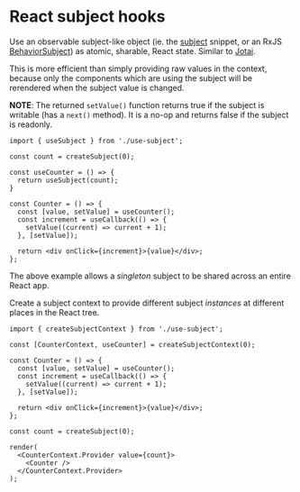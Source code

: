 # React subject hooks

Use an observable subject-like object (ie. the [subject](../subject) snippet, or an RxJS [BehaviorSubject](https://rxjs.dev/guide/subject#behaviorsubject)) as atomic, sharable, React state. Similar to [Jotai](https://www.npmjs.com/package/jotai).

This is more efficient than simply providing raw values in the context,
because only the components which are using the subject will be rerendered
when the subject value is changed.

**NOTE**: The returned `setValue()` function returns true if the subject is
writable (has a `next()` method). It is a no-op and returns false if the
subject is readonly.

```tsx
import { useSubject } from './use-subject';

const count = createSubject(0);

const useCounter = () => {
  return useSubject(count);
}

const Counter = () => {
  const [value, setValue] = useCounter();
  const increment = useCallback(() => {
    setValue((current) => current + 1);
  }, [setValue]);

  return <div onClick={increment}>{value}</div>;
};
```

The above example allows a _singleton_ subject to be shared across an entire React app.

Create a subject context to provide different subject _instances_ at different places in the React tree.

```tsx
import { createSubjectContext } from './use-subject';

const [CounterContext, useCounter] = createSubjectContext(0);

const Counter = () => {
  const [value, setValue] = useCounter();
  const increment = useCallback(() => {
    setValue((current) => current + 1);
  }, [setValue]);

  return <div onClick={increment}>{value}</div>;
};

const count = createSubject(0);

render(
  <CounterContext.Provider value={count}>
    <Counter />
  </CounterContext.Provider>
);
```
